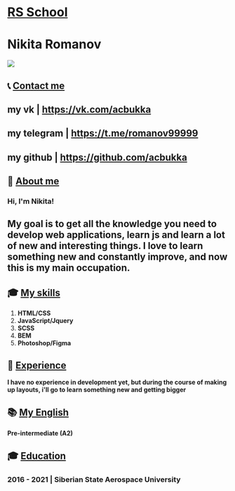 # [RS School](https://rs.school/)

# Nikita Romanov

![](https://i.imgur.com/Utc53mK.png)


## 📞 [Contact me](#Contacts)


## my vk       | https://vk.com/acbukka
## my telegram | https://t.me/romanov99999
## my github   | https://github.com/acbukka


## 📝 [About me](#About)

### Hi, I'm Nikita!

## My goal is to get all the knowledge you need to develop web applications, learn js and learn a lot of new and interesting things. I love to learn something new and constantly improve, and now this is my main occupation.

## 🎓 [My skills](#Skills)

  1. **HTML/CSS**
  2. **JavaScript/Jquery**
  3. **SCSS**
  4. **BEM**
  5. **Photoshop/Figma**

## 👷 [Experience](#Experience)

**I have no experience in development yet, but during the course of making up layouts, i'll go to learn something new and getting bigger**


## 📚 [My English](#English)


**Pre-intermediate (A2)**


## 🎓 [Education](#Education)

    
###  2016 - 2021 | Siberian State Aerospace University 




